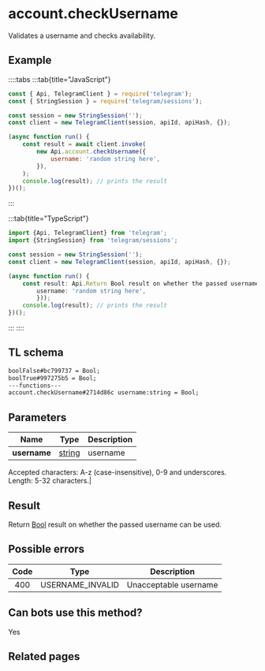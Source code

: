 # account.checkUsername

Validates a username and checks availability.

## Example

::::tabs
:::tab{title="JavaScript"}

```js
const { Api, TelegramClient } = require('telegram');
const { StringSession } = require('telegram/sessions');

const session = new StringSession('');
const client = new TelegramClient(session, apiId, apiHash, {});

(async function run() {
    const result = await client.invoke(
        new Api.account.checkUsername({
            username: 'random string here',
        }),
    );
    console.log(result); // prints the result
})();
```

:::

:::tab{title="TypeScript"}

```ts
import {Api, TelegramClient} from 'telegram';
import {StringSession} from 'telegram/sessions';

const session = new StringSession('');
const client = new TelegramClient(session, apiId, apiHash, {});

(async function run() {
    const result: Api.Return Bool result on whether the passed username can be used. = await client.invoke(new Api.account.checkUsername({
		username: 'random string here',
		}));
    console.log(result); // prints the result
})();

```

:::
::::

## TL schema

```txt
boolFalse#bc799737 = Bool;
boolTrue#997275b5 = Bool;
---functions---
account.checkUsername#2714d86c username:string = Bool;
```

## Parameters

|     Name     | Type                                            | Description |
| :----------: | ----------------------------------------------- | ----------- |
| **username** | [string](https://core.telegram.org/type/string) | username    |

Accepted characters: A-z (case-insensitive), 0-9 and underscores.  
Length: 5-32 characters.|

## Result

Return [Bool](https://core.telegram.org/type/Bool) result on whether the passed username can be used.

## Possible errors

| Code | Type             | Description           |
| :--: | ---------------- | --------------------- |
| 400  | USERNAME_INVALID | Unacceptable username |

## Can bots use this method?

Yes

## Related pages
